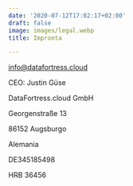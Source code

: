 ```yaml
---
date: '2020-07-12T17:02:17+02:00'
draft: false
image: images/legal.webp
title: Impronta

---
```

info@datafortress.cloud

CEO: Justin Güse

DataFortress.cloud GmbH

Georgenstraße 13

86152 Augsburgo

Alemania

DE345185498

HRB 36456
